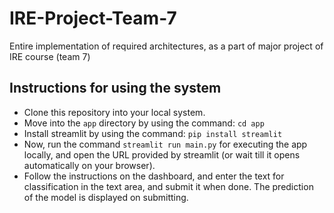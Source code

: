 # IRE-Project-Team-7
Entire implementation of required architectures, as a part of major project of IRE course (team 7)

## Instructions for using the system

* Clone this repository into your local system.
* Move into the `app` directory by using the command: `cd app`
* Install streamlit by using the command: `pip install streamlit`
* Now, run the command `streamlit run main.py` for executing the app locally, and open the URL provided by streamlit (or wait till it opens automatically on your browser).
* Follow the instructions on the dashboard, and enter the text for classification in the text area, and submit it when done. The prediction of the model is displayed on submitting.
